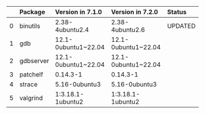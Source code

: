 <!-- markdown-link-check-disable -->

|    | Package   | Version in 7.1.0    | Version in 7.2.0    | Status   |
|---:|:----------|:--------------------|:--------------------|:---------|
|  0 | binutils  | 2.38-4ubuntu2.4     | 2.38-4ubuntu2.6     | UPDATED  |
|  1 | gdb       | 12.1-0ubuntu1~22.04 | 12.1-0ubuntu1~22.04 |          |
|  2 | gdbserver | 12.1-0ubuntu1~22.04 | 12.1-0ubuntu1~22.04 |          |
|  3 | patchelf  | 0.14.3-1            | 0.14.3-1            |          |
|  4 | strace    | 5.16-0ubuntu3       | 5.16-0ubuntu3       |          |
|  5 | valgrind  | 1:3.18.1-1ubuntu2   | 1:3.18.1-1ubuntu2   |          |